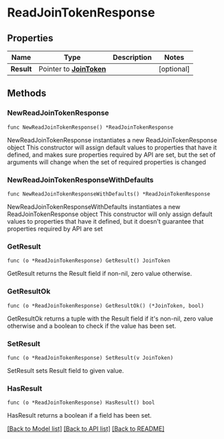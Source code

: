 # ReadJoinTokenResponse

## Properties

Name | Type | Description | Notes
------------ | ------------- | ------------- | -------------
**Result** | Pointer to [**JoinToken**](JoinToken.md) |  | [optional] 

## Methods

### NewReadJoinTokenResponse

`func NewReadJoinTokenResponse() *ReadJoinTokenResponse`

NewReadJoinTokenResponse instantiates a new ReadJoinTokenResponse object
This constructor will assign default values to properties that have it defined,
and makes sure properties required by API are set, but the set of arguments
will change when the set of required properties is changed

### NewReadJoinTokenResponseWithDefaults

`func NewReadJoinTokenResponseWithDefaults() *ReadJoinTokenResponse`

NewReadJoinTokenResponseWithDefaults instantiates a new ReadJoinTokenResponse object
This constructor will only assign default values to properties that have it defined,
but it doesn't guarantee that properties required by API are set

### GetResult

`func (o *ReadJoinTokenResponse) GetResult() JoinToken`

GetResult returns the Result field if non-nil, zero value otherwise.

### GetResultOk

`func (o *ReadJoinTokenResponse) GetResultOk() (*JoinToken, bool)`

GetResultOk returns a tuple with the Result field if it's non-nil, zero value otherwise
and a boolean to check if the value has been set.

### SetResult

`func (o *ReadJoinTokenResponse) SetResult(v JoinToken)`

SetResult sets Result field to given value.

### HasResult

`func (o *ReadJoinTokenResponse) HasResult() bool`

HasResult returns a boolean if a field has been set.


[[Back to Model list]](../README.md#documentation-for-models) [[Back to API list]](../README.md#documentation-for-api-endpoints) [[Back to README]](../README.md)



